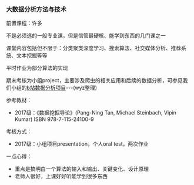 ### 大数据分析方法与技术
前置课程：许多

不是必须选的一般专业课，但是信管最硬核、能学到东西的几门课之一

课堂内容包括但不限于：分类聚类深度学习、搜索算法、社交媒体分析、推荐系统、文本挖掘等等

平时作业为部分算法的实现

期末考核为小组project，主要涉及爬虫的相关应用和后续的数据分析，可参见我们小组的[b站数据分析项目](https://blog.visionwyz.com/?p=511)---(wyz整理)





参考教材：
- 2017级：《数据挖掘导论》(Pang-Ning Tan, Michael Steinbach, Vipin Kumar) ISBN 978-7-115-24100-9

考核方式：
- 2017级：小组项目presentation，个人oral test，两次作业





一点心得：

- 重点是搞明白一个算法的输入和输出、关键变化、设计原理
- 老师人很好，上课好好听能学到很多东西